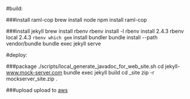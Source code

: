 #build:

###install raml-cop
    brew install node
    npm install raml-cop

###install jekyll
    brew install rbenv
    rbenv install -l
    rbenv install 2.4.3
    rbenv local 2.4.3
    `rbenv which gem` install bundler
    bundle install --path vendor/bundle
    bundle exec jekyll serve

#deploy:

###package
	./scripts/local_generate_javadoc_for_web_site.sh
	cd jekyll-www.mock-server.com
	bundle exec jekyll build
	cd _site
	zip -r mockserver_site.zip .

###upload
upload to [aws](https://console.aws.amazon.com/quickstart-website/website/aws-website-mockserver-nb9hq)
